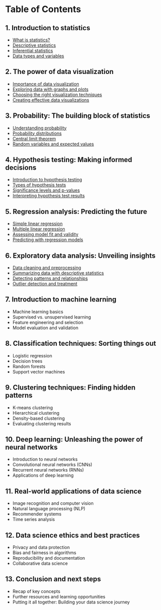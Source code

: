 # Table of Contents

## 1. Introduction to statistics

- [What is statistics?](/guide/intro/what-is-statistics.md)
- [Descriptive statistics](/guide/intro/descriptive-statistics.md)
- [Inferential statistics](/guide/intro/inferential-statistics.md)
- [Data types and variables](/guide/intro/data-types-and-variables.md)

## 2. The power of data visualization

- [Importance of data visualization](/guide/visualization/importance-of-data-visualization.md)
- [Exploring data with graphs and plots](/guide/visualization/exploring-data-with-graphs-and-plots.md)
- [Choosing the right visualization techniques](/guide/visualization/choosing-the-right-visualization-techniques.md)
- [Creating effective data visualizations](/guide/visualization/creating-effective-data-visualizations.md)

## 3. Probability: The building block of statistics

- [Understanding probability](/guide/probability/understanding-probability.md)
- [Probability distributions](/guide/probability/probability-distributions.md)
- [Central limit theorem](/guide/probability/central-limit-theorem.md)
- [Random variables and expected values](/guide/probability/random-variables-and-expected-values.md)

## 4. Hypothesis testing: Making informed decisions

- [Introduction to hypothesis testing](/guide/hypothesis-testing/introduction-to-hypothesis-testing.md)
- [Types of hypothesis tests](/guide/hypothesis-testing/types-of-hypothesis-tests.md)
- [Significance levels and p-values](/guide/hypothesis-testing/significance-levels-and-p-values.md)
- [Interpreting hypothesis test results](/guide/hypothesis-testing/interpreting-hypothesis-test-results.md)

## 5. Regression analysis: Predicting the future

- [Simple linear regression](/guide/regression-analysis/simple-linear-regression.md)
- [Multiple linear regression](/guide/regression-analysis/multiple-linear-regression.md)
- [Assessing model fit and validity](/guide/regression-analysis/assessing-model-fit-and-validity.md)
- [Predicting with regression models](/guide/regression-analysis/predicting-with-regression-models.md)

## 6. Exploratory data analysis: Unveiling insights

- [Data cleaning and preprocessing](/guide/exploratory-data-analysis/data-cleaning-and-preprocessing.md)
- [Summarizing data with descriptive statistics](/guide/exploratory-data-analysis/summarizing-data-with-descriptive-statistics.md)
- [Detecting patterns and relationships](/guide/exploratory-data-analysis/detecting-patterns-and-relationships.md)
- [Outlier detection and treatment](/guide/exploratory-data-analysis/outlier-detection-and-treatment.md)

## 7. Introduction to machine learning

- Machine learning basics
- Supervised vs. unsupervised learning
- Feature engineering and selection
- Model evaluation and validation

## 8. Classification techniques: Sorting things out

- Logistic regression
- Decision trees
- Random forests
- Support vector machines

## 9. Clustering techniques: Finding hidden patterns

- K-means clustering
- Hierarchical clustering
- Density-based clustering
- Evaluating clustering results

## 10. Deep learning: Unleashing the power of neural networks

- Introduction to neural networks
- Convolutional neural networks (CNNs)
- Recurrent neural networks (RNNs)
- Applications of deep learning

## 11. Real-world applications of data science

- Image recognition and computer vision
- Natural language processing (NLP)
- Recommender systems
- Time series analysis

## 12. Data science ethics and best practices

- Privacy and data protection
- Bias and fairness in algorithms
- Reproducibility and documentation
- Collaborative data science

## 13. Conclusion and next steps

- Recap of key concepts
- Further resources and learning opportunities
- Putting it all together: Building your data science journey
